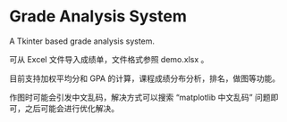 # Grade Analysis System

A Tkinter based grade analysis system.

可从 Excel 文件导入成绩单，文件格式参照 demo.xlsx 。

目前支持加权平均分和 GPA 的计算，课程成绩分布分析，排名，做图等功能。

作图时可能会引发中文乱码，解决方式可以搜索 “matplotlib 中文乱码” 问题即可，之后可能会进行优化解决。

